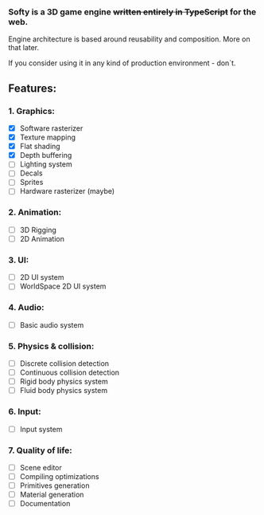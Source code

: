 ### Softy is a 3D game engine ~~written entirely in TypeScript~~ for the web.

Engine architecture is based around reusability and composition. More on that later. 

If you consider using it in any kind of production environment - don`t.

## Features:
### 1. Graphics:
  - [x] Software rasterizer
  - [x] Texture mapping
  - [x] Flat shading
  - [x] Depth buffering
  - [ ] Lighting system
  - [ ] Decals
  - [ ] Sprites
  - [ ] Hardware rasterizer (maybe)
### 2. Animation:
  - [ ] 3D Rigging
  - [ ] 2D Animation
### 3. UI:
  - [ ] 2D UI system
  - [ ] WorldSpace 2D UI system
### 4. Audio:
  - [ ] Basic audio system
### 5. Physics & collision:
  - [ ] Discrete collision detection
  - [ ] Continuous collision detection
  - [ ] Rigid body physics system
  - [ ] Fluid body physics system
### 6. Input:
  - [ ] Input system
### 7. Quality of life:
  - [ ] Scene editor
  - [ ] Compiling optimizations
  - [ ] Primitives generation
  - [ ] Material generation
  - [ ] Documentation
